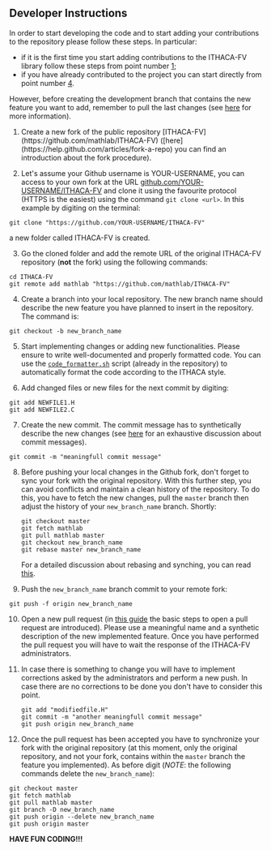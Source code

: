 ## Developer Instructions

In order to start developing the code and to start adding your contributions to
the repository please follow these steps. In particular:
* if it is the first time you start adding contributions to the ITHACA-FV library
follow these steps from point number [1](#1);
* if you have already contributed to the project you can start directly from point number [4](#4).

However, before creating the development branch that contains the new feature
you want to add, remember to pull the last changes (see [here](https://help.github.com/articles/syncing-a-fork/) for more information).

1. <div id="1">Create a new fork of the public repository
   [ITHACA-FV](https://github.com/mathlab/ITHACA-FV)
   ([here](https://help.github.com/articles/fork-a-repo) you can find an
    introduction about the fork procedure). 

2. Let's assume your Github username is YOUR-USERNAME, you can access to your
   own fork at the URL
   [github.com/YOUR-USERNAME/ITHACA-FV](https://github.com/YOUR-USERNAME/ITHACA-FV)
   and clone it using the favourite protocol (HTTPS is the easiest) using the
   command `git clone <url>`. In this example by digiting on the terminal:
```
git clone "https://github.com/YOUR-USERNAME/ITHACA-FV"
```
a new folder called ITHACA-FV is created.

3. Go the cloned folder and add the remote URL of the original ITHACA-FV
   repository (**not** the fork) using the following commands:
```
cd ITHACA-FV
git remote add mathlab "https://github.com/mathlab/ITHACA-FV"
```

4. <div id="4">Create a branch into your local repository. The new branch name
   should describe the new feature you have planned to insert in the
   repository. The command is:
```
git checkout -b new_branch_name
```

5. Start implementing changes or adding new functionalities. Please ensure to
   write well-documented and properly formatted code. You can use the
   [`code_formatter.sh`](https://github.com/mathLab/ITHACA-FV/blob/master/code_formatter.sh)
   script (already in the repository) to automatically format the code
   according to the ITHACA style.

6. Add changed files or new files for the next commit by digiting:
```
git add NEWFILE1.H
git add NEWFILE2.C
```

7. Create the new commit. The commit message has to synthetically describe the
   new changes (see [here](https://chris.beams.io/posts/git-commit/) for an
   exhaustive discussion about commit messages).
```
git commit -m "meaningfull commit message"
```

8. Before pushing your local changes in the Github fork, don't forget to sync
   your fork with the original repository. With this further step, you can
   avoid conflicts and maintain a clean history of the repository. To do this,
   you have to fetch the new changes, pull the `master` branch then adjust the
   history of your `new_branch_name` branch. Shortly:
   ```
   git checkout master
   git fetch mathlab
   git pull mathlab master
   git checkout new_branch_name
   git rebase master new_branch_name
   ```
   For a detailed discussion about rebasing and synching, you can read
   [this](https://help.github.com/articles/syncing-a-fork/).

9. Push the `new_branch_name` branch commit to your remote fork:
```
git push -f origin new_branch_name
```

10. Open a new pull request (in [this guide](https://help.github.com/articles/creating-a-pull-request/)
    the basic steps to open a pull request are introduced). Please use a
    meaningful name and a synthetic description of the new implemented feature.
    Once you have performed the pull request you will have to wait the response
    of the ITHACA-FV administrators. 

11. In case there is something to change you will have to implement corrections
    asked by the administrators and perform a new push. In case there are no
    corrections to be done you don't have to consider this point.
    ```
    git add "modifiedfile.H"
    git commit -m "another meaningfull commit message"
    git push origin new_branch_name
    ```

12. Once the pull request has been accepted you have to synchronize your fork
    with the original repository (at this moment, only the original repository, 
    and not your fork, contains within the `master` branch the feature you
    implemented).
    As before digit (*NOTE*: the following commands delete the `new_branch_name`):
```
git checkout master
git fetch mathlab
git pull mathlab master
git branch -D new_branch_name
git push origin --delete new_branch_name
git push origin master
```

**HAVE FUN CODING!!!**

